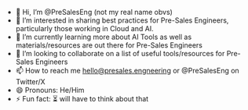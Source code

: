 - 👋 Hi, I’m @PreSalesEng (not my real name obvs)
- 👀 I’m interested in sharing best practices for Pre-Sales Engineers, particularly those working in Cloud and AI.
- 🌱 I’m currently learning more about AI Tools as well as materials/resources are out there for Pre-Sales Engineers
- 💞️ I’m looking to collaborate on a list of useful tools/resources for Pre-Sales Engineers
- 📫 How to reach me hello@presales.engneering or @PreSalesEng on Twitter/X
- 😄 Pronouns: He/Him
- ⚡ Fun fact: ⏳ will have to think about that

<!---
PreSalesEng/PreSalesEng is a ✨ special ✨ repository because its `README.md` (this file) appears on your GitHub profile.
You can click the Preview link to take a look at your changes.
--->
